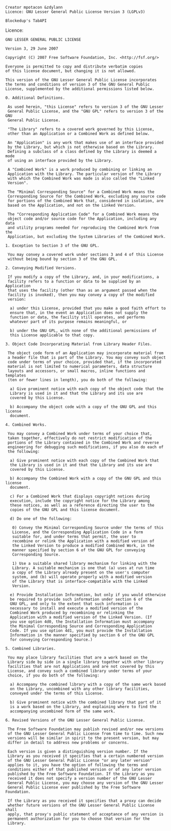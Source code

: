     Creator mpotacon &zdylann
    Licence: GNU Lesser General Public License Version 3 (LGPLv3)

    Blockedup's TabAPI
    
Licence:

    GNU LESSER GENERAL PUBLIC LICENSE

    Version 3, 29 June 2007

    Copyright (C) 2007 Free Software Foundation, Inc. <http://fsf.org/>

    Everyone is permitted to copy and distribute verbatim copies
    of this license document, but changing it is not allowed.

    This version of the GNU Lesser General Public License incorporates
    the terms and conditions of version 3 of the GNU General Public
    License, supplemented by the additional permissions listed below.
    
    0. Additional Definitions.
    
     As used herein, "this License" refers to version 3 of the GNU Lesser
     General Public License, and the "GNU GPL" refers to version 3 of the GNU
     General Public License.
    
     "The Library" refers to a covered work governed by this License,
     other than an Application or a Combined Work as defined below.
    
     An "Application" is any work that makes use of an interface provided
     by the Library, but which is not otherwise based on the Library.
     Defining a subclass of a class defined by the Library is deemed a mode
     of using an interface provided by the Library.
 
     A "Combined Work" is a work produced by combining or linking an
     Application with the Library. The particular version of the Library
     with which the Combined Work was made is also called the "Linked
     Version".
     
     The "Minimal Corresponding Source" for a Combined Work means the
     Corresponding Source for the Combined Work, excluding any source code
     for portions of the Combined Work that, considered in isolation, are
     based on the Application, and not on the Linked Version.
     
     The "Corresponding Application Code" for a Combined Work means the
     object code and/or source code for the Application, including any data
     and utility programs needed for reproducing the Combined Work from the
     Application, but excluding the System Libraries of the Combined Work.
     
    1. Exception to Section 3 of the GNU GPL.
    
     You may convey a covered work under sections 3 and 4 of this License
     without being bound by section 3 of the GNU GPL.
    
    2. Conveying Modified Versions.
    
     If you modify a copy of the Library, and, in your modifications, a
     facility refers to a function or data to be supplied by an Application
     that uses the facility (other than as an argument passed when the
     facility is invoked), then you may convey a copy of the modified
     version:
    
      a) under this License, provided that you make a good faith effort to
      ensure that, in the event an Application does not supply the
      function or data, the facility still operates, and performs
      whatever part of its purpose remains meaningful, or
    
      b) under the GNU GPL, with none of the additional permissions of
      this License applicable to that copy.
    
    3. Object Code Incorporating Material from Library Header Files.
    
     The object code form of an Application may incorporate material from
     a header file that is part of the Library. You may convey such object
     code under terms of your choice, provided that, if the incorporated
     material is not limited to numerical parameters, data structure
     layouts and accessors, or small macros, inline functions and templates
     (ten or fewer lines in length), you do both of the following:
    
      a) Give prominent notice with each copy of the object code that the
      Library is used in it and that the Library and its use are
      covered by this License.
    
      b) Accompany the object code with a copy of the GNU GPL and this license
      document.
    
    4. Combined Works.
    
     You may convey a Combined Work under terms of your choice that,
     taken together, effectively do not restrict modification of the
     portions of the Library contained in the Combined Work and reverse
     engineering for debugging such modifications, if you also do each of
     the following:
    
      a) Give prominent notice with each copy of the Combined Work that
      the Library is used in it and that the Library and its use are
      covered by this License.
    
      b) Accompany the Combined Work with a copy of the GNU GPL and this license
      document.
    
      c) For a Combined Work that displays copyright notices during
      execution, include the copyright notice for the Library among
      these notices, as well as a reference directing the user to the
      copies of the GNU GPL and this license document.
    
      d) Do one of the following:
    
       0) Convey the Minimal Corresponding Source under the terms of this
       License, and the Corresponding Application Code in a form
       suitable for, and under terms that permit, the user to
       recombine or relink the Application with a modified version of
       the Linked Version to produce a modified Combined Work, in the
       manner specified by section 6 of the GNU GPL for conveying
       Corresponding Source.

       1) Use a suitable shared library mechanism for linking with the
       Library. A suitable mechanism is one that (a) uses at run time
       a copy of the Library already present on the user's computer
       system, and (b) will operate properly with a modified version
       of the Library that is interface-compatible with the Linked
       Version.
    
      e) Provide Installation Information, but only if you would otherwise
      be required to provide such information under section 6 of the
      GNU GPL, and only to the extent that such information is
      necessary to install and execute a modified version of the
      Combined Work produced by recombining or relinking the
      Application with a modified version of the Linked Version. (If
      you use option 4d0, the Installation Information must accompany
      the Minimal Corresponding Source and Corresponding Application
      Code. If you use option 4d1, you must provide the Installation
      Information in the manner specified by section 6 of the GNU GPL
      for conveying Corresponding Source.)
    
    5. Combined Libraries.
    
     You may place library facilities that are a work based on the
     Library side by side in a single library together with other library
     facilities that are not Applications and are not covered by this
     License, and convey such a combined library under terms of your
     choice, if you do both of the following:
    
      a) Accompany the combined library with a copy of the same work based
      on the Library, uncombined with any other library facilities,
      conveyed under the terms of this License.
    
      b) Give prominent notice with the combined library that part of it
      is a work based on the Library, and explaining where to find the
      accompanying uncombined form of the same work.
    
    6. Revised Versions of the GNU Lesser General Public License.
    
     The Free Software Foundation may publish revised and/or new versions
     of the GNU Lesser General Public License from time to time. Such new
     versions will be similar in spirit to the present version, but may
     differ in detail to address new problems or concerns.
    
     Each version is given a distinguishing version number. If the
     Library as you received it specifies that a certain numbered version
     of the GNU Lesser General Public License "or any later version"
     applies to it, you have the option of following the terms and
     conditions either of that published version or of any later version
     published by the Free Software Foundation. If the Library as you
     received it does not specify a version number of the GNU Lesser
     General Public License, you may choose any version of the GNU Lesser
     General Public License ever published by the Free Software Foundation.
    
     If the Library as you received it specifies that a proxy can decide
     whether future versions of the GNU Lesser General Public License shall
     apply, that proxy's public statement of acceptance of any version is
     permanent authorization for you to choose that version for the
     Library.
    